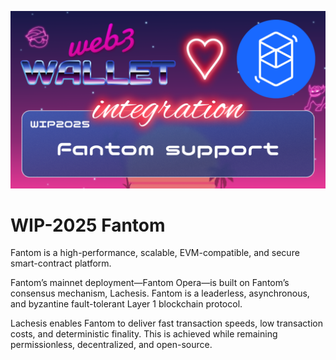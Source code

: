 [_metadata_:at_account]:- "@FantomFDN"
![image](../images/2025.png)

# WIP-2025 Fantom

Fantom is a high-performance, scalable, EVM-compatible, and secure smart-contract platform.

Fantom’s mainnet deployment—Fantom Opera—is built on Fantom’s consensus mechanism, Lachesis. Fantom is a leaderless, asynchronous, and byzantine fault-tolerant Layer 1 blockchain protocol.

Lachesis enables Fantom to deliver fast transaction speeds, low transaction costs, and deterministic finality. This is achieved while remaining permissionless, decentralized, and open-source.